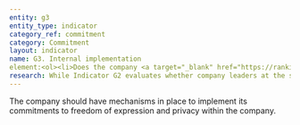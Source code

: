 ```yaml
---
entity: g3
entity_type: indicator
category_ref: commitment
category: Commitment
layout: indicator
name: G3. Internal implementation
element:<ol><li>Does the company <a target="_blank" href="https://rankingdigitalrights.org/2018-indicators/#clearlydisclose">clearly disclose</a> that it provides employee training on freedom of expression and privacy issues?</li><li>Does the company <a target="_blank" href="https://rankingdigitalrights.org/2018-indicators/#clearlydisclose">clearly disclose</a> that it maintains an employee <a target="_blank" href="https://rankingdigitalrights.org/2018-indicators/#whistleblower">whistleblower program</a> through which employees can report concerns related to how the company treats its users’ freedom of expression and privacy rights?</li></ol>
research: While Indicator G2 evaluates whether company leaders at the senior governance level commit to overseeing freedom of expression and privacy issues, this indicator, G3, evaluates if the company discloses whether and how it institutionalizes these commitments within the company.</p><p>This indicator seeks disclosure about how the company helps the rest of its employees understand the importance of freedom of expression and privacy. When employees write computer code for a new product, review requests for user data, or answer customer questions about how to use a service, they act in ways that can directly affect people’s freedom of expression and privacy. We expect companies to disclose information about whether they provide training that informs employees of their role in respecting human rights and that provides employees with an outlet to voice concerns they have regarding human rights.</p><p>A company can only receive full credit on this indicator if it clearly discloses information about employee training on freedom of expression and privacy and the existence of a whistleblower program that also encompasses these issues. Disclosure should specify that employee training and whistleblower programs cover freedom of expression and privacy. Companies may still receive credit on this indicator if a company’s whistleblower program does not specifically mention complaints related to freedom of expression and privacy so long as the company has made commitments to these principles elsewhere and in a way that makes clear that the company would entertain those complaints through their whistleblower program.</p><p><b>Potential sources:</b></p><ul><li>Company code of conduct</li><li>Employee handbook</li><li>Company organizational chart</li><li>Company CSR/sustainability report</li><li>Company blog posts</li></ul>
---
```

The company should have mechanisms in place to implement its commitments to freedom of expression and privacy within the company.


